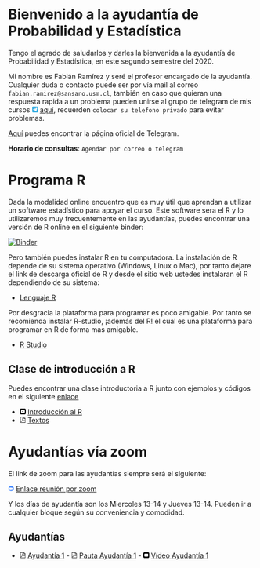 # Bienvenido a la ayudantía de Probabilidad y Estadística

Tengo el agrado de saludarlos y darles la bienvenida a la ayudantía de Probabilidad y Estadística, en este segundo semestre del 2020. 

Mi nombre es Fabián Ramírez y seré el profesor encargado de la ayudantía. Cualquier duda o contacto puede ser por vía mail al correo `fabian.ramirez@sansano.usm.cl`, también en caso que quieran una respuesta rapida a un problema pueden unirse al grupo de telegram de mis cursos <img src="telegram_logo.svg" alt="drawing" width="12"/> [aquí](https://t.me/joinchat/ObaYLhxzdY08zyWqJJEK9A), recuerden `colocar su telefono privado` para evitar problemas.

[Aquí](https://desktop.telegram.org/) puedes encontrar la página oficial de Telegram.

**Horario de consultas**: `Agendar por correo o telegram`

# Programa R

Dada la modalidad online encuentro que es muy útil que aprendan a utilizar un software estadístico para apoyar el curso. Este software sera el R y lo utilizaremos muy frecuentemente en las ayudantías, puedes encontrar una versión de R online en el siguiente binder:

 [![Binder](https://mybinder.org/badge_logo.svg)](https://mybinder.org/v2/gh/fabimath/LEC-PYE/master?urlpath=lab)

Pero también puedes instalar R en tu computadora. La instalación de R depende de su sistema operativo (Windows, Linux o Mac), por tanto dejare el link de descarga oficial de R y desde el sitio web ustedes instalaran el R dependiendo de su sistema:

* [Lenguaje R](https://cran.dcc.uchile.cl/)

Por desgracia la plataforma para programar es poco amigable. Por tanto se recomienda instalar R-studio, ¡además del R! el cual es una plataforma para programar en R de forma mas amigable.

* [R Studio](https://rstudio.com/products/rstudio/download/)

## Clase de introducción a R

Puedes encontrar una clase introductoria a R junto con ejemplos y códigos en el siguiente [enlace](https://github.com/Fabimath/mat044/blob/master/ay1/intro_R.ipynb)

* <img src="yt_logo.svg" alt="drawing" width="12"/> [Introducción al R](https://youtu.be/9T06_Qc2u1c) 
* <img src="pdf_logo.svg" alt="drawing" width="12"/> [Textos](ay0/clase0.pdf)

# Ayudantías vía zoom

El link de zoom para las ayudantías siempre será el siguiente:
 
 <img src="zoom_logo.svg" alt="drawing" width="12"/> [Enlace reunión por zoom](https://zoom.us/j/9103103763)

Y los días de ayudantía son los Miercoles 13-14 y Jueves 13-14. Pueden ir a cualquier bloque según su conveniencia y comodidad.

## Ayudantías 

* <img src="pdf_logo.svg" alt="drawing" width="12"/> [Ayudantía 1](ay1/main.pdf) - <img src="pdf_logo.svg" alt="drawing" width="12"/> [Pauta Ayudantía 1](ay1/pay1.pdf) - <img src="yt_logo.svg" alt="drawing" width="12"/> [Vídeo Ayudantía 1](https://youtu.be/0LLz2Yfk0c8) 
